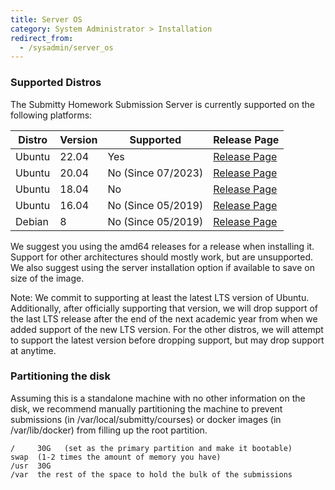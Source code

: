 ```yaml
---
title: Server OS
category: System Administrator > Installation
redirect_from:
  - /sysadmin/server_os
---
```


### Supported Distros

The Submitty Homework Submission Server is currently supported on
the following platforms:

| Distro | Version | Supported            | Release Page |
|--------|---------|----------------------|--------------|
| Ubuntu | 22.04   | Yes                  | [Release Page](http://releases.ubuntu.com/jammy/)
| Ubuntu | 20.04   | No  (Since 07/2023)  | [Release Page](http://releases.ubuntu.com/focal/)
| Ubuntu | 18.04   | No                   | [Release Page](http://releases.ubuntu.com/bionic/)
| Ubuntu | 16.04   | No  (Since 05/2019)  | [Release Page](http://releases.ubuntu.com/xenial/)
| Debian | 8       | No  (Since 05/2019)  | [Release Page](https://www.debian.org/releases/jessie/)

We suggest you using the amd64 releases for a release when
installing it. Support for other architectures should mostly
work, but are unsupported. We also suggest using the server
installation option if available to save on size of the image.

Note: We commit to supporting at least the latest LTS version of
Ubuntu. Additionally, after officially supporting that version,
we will drop support of the last LTS release after the end of the
next academic year from when we added support of the new LTS version.
For the other distros, we will attempt to support the latest version
before dropping support, but may drop support at anytime.

### Partitioning the disk

Assuming this is a standalone machine with no other information on 
the disk, we recommend manually partitioning the machine to prevent 
submissions (in /var/local/submitty/courses) or docker images (in 
/var/lib/docker) from filling up the root partition.


```
/     30G   (set as the primary partition and make it bootable)
swap  (1-2 times the amount of memory you have)
/usr  30G
/var  the rest of the space to hold the bulk of the submissions
```
